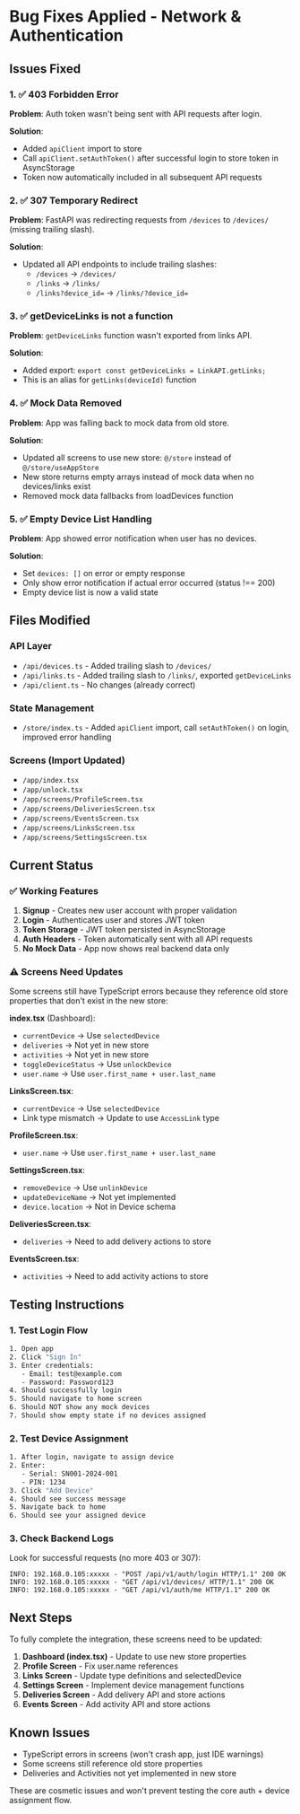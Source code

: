 # Bug Fixes Applied - Network & Authentication

## Issues Fixed

### 1. ✅ 403 Forbidden Error
**Problem**: Auth token wasn't being sent with API requests after login.

**Solution**:
- Added `apiClient` import to store
- Call `apiClient.setAuthToken()` after successful login to store token in AsyncStorage
- Token now automatically included in all subsequent API requests

### 2. ✅ 307 Temporary Redirect
**Problem**: FastAPI was redirecting requests from `/devices` to `/devices/` (missing trailing slash).

**Solution**:
- Updated all API endpoints to include trailing slashes:
  - `/devices` → `/devices/`
  - `/links` → `/links/`
  - `/links?device_id=` → `/links/?device_id=`

### 3. ✅ getDeviceLinks is not a function
**Problem**: `getDeviceLinks` function wasn't exported from links API.

**Solution**:
- Added export: `export const getDeviceLinks = LinkAPI.getLinks;`
- This is an alias for `getLinks(deviceId)` function

### 4. ✅ Mock Data Removed
**Problem**: App was falling back to mock data from old store.

**Solution**:
- Updated all screens to use new store: `@/store` instead of `@/store/useAppStore`
- New store returns empty arrays instead of mock data when no devices/links exist
- Removed mock data fallbacks from loadDevices function

### 5. ✅ Empty Device List Handling
**Problem**: App showed error notification when user has no devices.

**Solution**:
- Set `devices: []` on error or empty response
- Only show error notification if actual error occurred (status !== 200)
- Empty device list is now a valid state

## Files Modified

### API Layer
- `/api/devices.ts` - Added trailing slash to `/devices/`
- `/api/links.ts` - Added trailing slash to `/links/`, exported `getDeviceLinks`
- `/api/client.ts` - No changes (already correct)

### State Management
- `/store/index.ts` - Added `apiClient` import, call `setAuthToken()` on login, improved error handling

### Screens (Import Updated)
- `/app/index.tsx`
- `/app/unlock.tsx`
- `/app/screens/ProfileScreen.tsx`
- `/app/screens/DeliveriesScreen.tsx`
- `/app/screens/EventsScreen.tsx`
- `/app/screens/LinksScreen.tsx`
- `/app/screens/SettingsScreen.tsx`

## Current Status

### ✅ Working Features
1. **Signup** - Creates new user account with proper validation
2. **Login** - Authenticates user and stores JWT token
3. **Token Storage** - JWT token persisted in AsyncStorage
4. **Auth Headers** - Token automatically sent with all API requests
5. **No Mock Data** - App now shows real backend data only

### ⚠️ Screens Need Updates
Some screens still have TypeScript errors because they reference old store properties that don't exist in the new store:

**index.tsx** (Dashboard):
- `currentDevice` → Use `selectedDevice`
- `deliveries` → Not yet in new store
- `activities` → Not yet in new store
- `toggleDeviceStatus` → Use `unlockDevice`
- `user.name` → Use `user.first_name + user.last_name`

**LinksScreen.tsx**:
- `currentDevice` → Use `selectedDevice`
- Link type mismatch → Update to use `AccessLink` type

**ProfileScreen.tsx**:
- `user.name` → Use `user.first_name + user.last_name`

**SettingsScreen.tsx**:
- `removeDevice` → Use `unlinkDevice`
- `updateDeviceName` → Not yet implemented
- `device.location` → Not in Device schema

**DeliveriesScreen.tsx**:
- `deliveries` → Need to add delivery actions to store

**EventsScreen.tsx**:
- `activities` → Need to add activity actions to store

## Testing Instructions

### 1. Test Login Flow
```bash
1. Open app
2. Click "Sign In"
3. Enter credentials:
   - Email: test@example.com
   - Password: Password123
4. Should successfully login
5. Should navigate to home screen
6. Should NOT show any mock devices
7. Should show empty state if no devices assigned
```

### 2. Test Device Assignment
```bash
1. After login, navigate to assign device
2. Enter:
   - Serial: SN001-2024-001
   - PIN: 1234
3. Click "Add Device"
4. Should see success message
5. Navigate back to home
6. Should see your assigned device
```

### 3. Check Backend Logs
Look for successful requests (no more 403 or 307):
```
INFO: 192.168.0.105:xxxxx - "POST /api/v1/auth/login HTTP/1.1" 200 OK
INFO: 192.168.0.105:xxxxx - "GET /api/v1/devices/ HTTP/1.1" 200 OK
INFO: 192.168.0.105:xxxxx - "GET /api/v1/auth/me HTTP/1.1" 200 OK
```

## Next Steps

To fully complete the integration, these screens need to be updated:

1. **Dashboard (index.tsx)** - Update to use new store properties
2. **Profile Screen** - Fix user.name references
3. **Links Screen** - Update type definitions and selectedDevice
4. **Settings Screen** - Implement device management functions
5. **Deliveries Screen** - Add delivery API and store actions
6. **Events Screen** - Add activity API and store actions

## Known Issues

- TypeScript errors in screens (won't crash app, just IDE warnings)
- Some screens still reference old store properties
- Deliveries and Activities not yet implemented in new store

These are cosmetic issues and won't prevent testing the core auth + device assignment flow.
